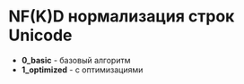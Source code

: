 # NF(K)D нормализация строк Unicode

- **0_basic** - базовый алгоритм
- **1_optimized** - с оптимизациями
